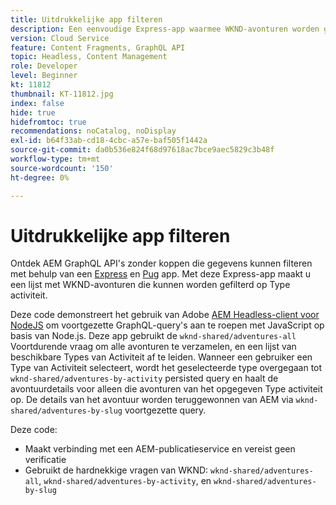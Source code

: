 ```yaml
---
title: Uitdrukkelijke app filteren
description: Een eenvoudige Express-app waarmee WKND-avonturen worden gefilterd die zijn gemodelleerd met Content Fragments.
version: Cloud Service
feature: Content Fragments, GraphQL API
topic: Headless, Content Management
role: Developer
level: Beginner
kt: 11812
thumbnail: KT-11812.jpg
index: false
hide: true
hidefromtoc: true
recommendations: noCatalog, noDisplay
exl-id: b64f33ab-cd18-4cbc-a57e-baf505f1442a
source-git-commit: da0b536e824f68d97618ac7bce9aec5829c3b48f
workflow-type: tm+mt
source-wordcount: '150'
ht-degree: 0%

---
```


# Uitdrukkelijke app filteren

Ontdek AEM GraphQL API&#39;s zonder koppen die gegevens kunnen filteren met behulp van een [Express](https://expressjs.com/) en [Pug](https://pugjs.org/) app. Met deze Express-app maakt u een lijst met WKND-avonturen die kunnen worden gefilterd op Type activiteit.

Deze code demonstreert het gebruik van Adobe [AEM Headless-client voor NodeJS](https://github.com/adobe/aem-headless-client-nodejs#aem-headless-client-for-nodejs) om voortgezette GraphQL-query&#39;s aan te roepen met JavaScript op basis van Node.js. Deze app gebruikt de `wknd-shared/adventures-all` Voortdurende vraag om alle avonturen te verzamelen, en een lijst van beschikbare Types van Activiteit af te leiden. Wanneer een gebruiker een Type van Activiteit selecteert, wordt het geselecteerde type overgegaan tot `wknd-shared/adventures-by-activity` persisted query en haalt de avontuurdetails voor alleen die avonturen van het opgegeven Type activiteit op. De details van het avontuur worden teruggewonnen van AEM via `wknd-shared/adventures-by-slug` voortgezette query.

Deze code:

+ Maakt verbinding met een AEM-publicatieservice en vereist geen verificatie
+ Gebruikt de hardnekkige vragen van WKND: `wknd-shared/adventures-all`, `wknd-shared/adventures-by-activity`, en `wknd-shared/adventures-by-slug`
